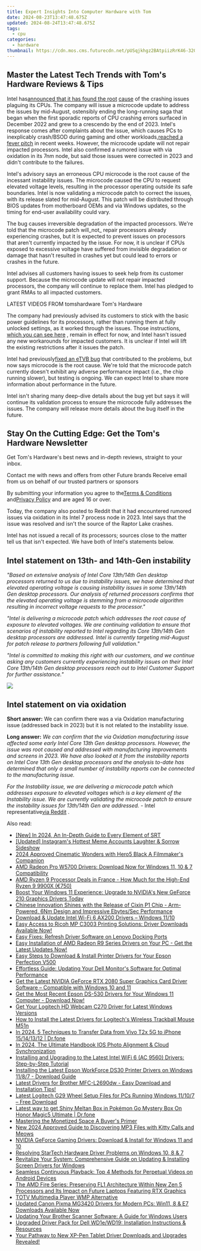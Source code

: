 ```yaml
---
title: Expert Insights Into Computer Hardware with Tom
date: 2024-08-23T13:47:48.675Z
updated: 2024-08-24T13:47:48.675Z
tags:
  - cpu
categories:
  - hardware
thumbnail: https://cdn.mos.cms.futurecdn.net/pUSqjkhgz2BAtpiizRrK46-320-80.jpg
---
```


## Master the Latest Tech Trends with Tom's Hardware Reviews & Tips

Intel has[announced that it has found the root](https://community.intel.com/t5/Processors/July-2024-Update-on-Instability-Reports-on-Intel-Core-13th-and/m-p/1617113#M74792) [cause](https://community.intel.com/t5/Processors/July-2024-Update-on-Instability-Reports-on-Intel-Core-13th-and/m-p/1617113#M74792) of the crashing issues plaguing its CPUs. The company will issue a microcode update to address the issues by mid-August, ostensibly ending the long-running saga that began when the first sporadic reports of CPU crashing errors surfaced in December 2022 and grew to a crescendo by the end of 2023\. Intel's response comes after complaints about the issue, which causes PCs to inexplicably crash/BSOD during gaming and other workloads,[reached a fever pitch](https://www.tomshardware.com/pc-components/cpus/game-publisher-claims-100-crash-rate-with-intel-cpus-alderon-games-says-company-sells-defective-13th-and-14th-gen-chips) in recent weeks. However, the microcode update will not repair impacted processors. Intel also confirmed a rumored issue with via oxidation in its 7nm node, but said those issues were corrected in 2023 and didn't contribute to the failures.

 Intel's advisory says an erroneous CPU microcode is the root cause of the incessant instability issues. The microcode caused the CPU to request elevated voltage levels, resulting in the processor operating outside its safe boundaries. Intel is now validating a microcode patch to correct the issues, with its release slated for mid-August. This patch will be distributed through BIOS updates from motherboard OEMs and via Windows updates, so the timing for end-user availability could vary.

 The bug causes irreversible degradation of the impacted processors. We're told that the microcode patch will_not_ repair processors already experiencing crashes, but it is expected to prevent issues on processors that aren't currently impacted by the issue. For now, it is unclear if CPUs exposed to excessive voltage have suffered from invisible degradation or damage that hasn't resulted in crashes yet but could lead to errors or crashes in the future.

 Intel advises all customers having issues to seek help from its customer support. Because the microcode update will not repair impacted processors, the company will continue to replace them. Intel has pledged to grant RMAs to all impacted customers.

 LATEST VIDEOS FROM tomshardware Tom's Hardware

 The company had previously advised its customers to stick with the basic power guidelines for its processors, rather than running them at fully unlocked settings, as it worked through the issues. Those instructions, [which you can see here](https://www.tomshardware.com/pc-components/cpus/intel-issues-official-statement-on-core-k-series-crashes-stick-to-intels-official-power-profiles) , remain in effect for now, and Intel hasn't issued any new workarounds for impacted customers. It is unclear if Intel will lift the existing restrictions after it issues the patch.

 Intel had previously[fixed an eTVB bug](https://www.tomshardware.com/pc-components/cpus/intel-denies-reports-that-it-identified-a-root-cause-for-core-i9-crashing-issues-investigation-continues) that contributed to the problems, but now says microcode is the root cause. We're told that the microcode patch currently doesn't exhibit any adverse performance impact (i.e., the chip running slower), but testing is ongoing. We can expect Intel to share more information about performance in the future.

 Intel isn't sharing many deep-dive details about the bug yet but says it will continue its validation process to ensure the microcode fully addresses the issues. The company will release more details about the bug itself in the future.

## Stay On the Cutting Edge: Get the Tom's Hardware Newsletter

 Get Tom's Hardware's best news and in-depth reviews, straight to your inbox.

 Contact me with news and offers from other Future brands  Receive email from us on behalf of our trusted partners or sponsors

 By submitting your information you agree to the[Terms & Conditions](https://futureplc.com/terms-conditions/) and[Privacy Policy](https://futureplc.com/privacy-policy/) and are aged 16 or over.

 Today, the company also posted to Reddit that it had encountered rumored issues via oxidation in its Intel 7 process node in 2023\. Intel says that the issue was resolved and isn't the source of the Raptor Lake crashes.

 Intel has not issued a recall of its processors; sources close to the matter tell us that isn't expected. We have both of Intel's statements below.

## Intel statement on 13th- and 14th-Gen instability

 _"Based on extensive analysis of Intel Core 13th/14th Gen desktop processors returned to us due to instability issues, we have determined that elevated operating voltage is causing instability issues in some 13th/14th Gen desktop processors. Our analysis of returned processors confirms that the elevated operating voltage is stemming from a microcode algorithm resulting in incorrect voltage requests to the processor."_

 _"Intel is delivering a microcode patch which addresses the root cause of exposure to elevated voltages. We are continuing validation to ensure that scenarios of instability reported to Intel regarding its Core 13th/14th Gen desktop processors are addressed. Intel is currently targeting mid-August for patch release to partners following full validation."_

 _"Intel is committed to making this right with our customers, and we continue asking any customers currently experiencing instability issues on their Intel Core 13th/14th Gen desktop processors reach out to Intel Customer Support for further assistance."_

<!-- affiliate ads begin -->
<a href="https://store.massmailsoftware.com/order/checkout.php?PRODS=1300375&QTY=1&AFFILIATE=108875&CART=1"><img src="https://secure.avangate.com/images/merchant/dc87c13749315c7217cdc4ac692e704c/banera_for_partners-15_%281%29.jpg" border="0"></a>
<!-- affiliate ads end -->
## Intel statement on via oxidation

**Short answer:** We can confirm there was a via Oxidation manufacturing issue (addressed back in 2023) but it is not related to the instability issue.

**Long answer:**   _We can confirm that the via Oxidation manufacturing issue affected some early Intel Core 13th Gen desktop processors. However, the issue was root caused and addressed with manufacturing improvements and screens in 2023\. We have also looked at it from the instability reports on Intel Core 13th Gen desktop processors and the analysis to-date has determined that only a small number of instability reports can be connected to the manufacturing issue._

 _For the Instability issue, we are delivering a microcode patch which addresses exposure to elevated voltages which is a key element of the Instability issue. We are currently validating the microcode patch to ensure the instability issues for 13th/14th Gen are addressed. -_ Intel representative[via Reddit](https://www.reddit.com/r/intel/comments/1e9mf04/comment/lefz09c/) .


<ins class="adsbygoogle"
     style="display:block"
     data-ad-format="autorelaxed"
     data-ad-client="ca-pub-7571918770474297"
     data-ad-slot="1223367746"></ins>



<ins class="adsbygoogle"
     style="display:block"
     data-ad-client="ca-pub-7571918770474297"
     data-ad-slot="8358498916"
     data-ad-format="auto"
     data-full-width-responsive="true"></ins>

<span class="atpl-alsoreadstyle">Also read:</span>
<div><ul>
<li><a href="https://fox-blue.techidaily.com/new-in-2024-an-in-depth-guide-to-every-element-of-srt/"><u>[New] In 2024, An In-Depth Guide to Every Element of SRT</u></a></li>
<li><a href="https://instagram-clips.techidaily.com/updated-instagrams-hottest-meme-accounts-laughter-and-sorrow-sideshow/"><u>[Updated] Instagram's Hottest Meme Accounts  Laughter & Sorrow Sideshow</u></a></li>
<li><a href="https://extra-hints.techidaily.com/2024-approved-cinematic-wonders-with-hero5-black-a-filmmakers-companion/"><u>2024 Approved  Cinematic Wonders with Hero5 Black  A Filmmaker's Companion</u></a></li>
<li><a href="https://hardware-updates.techidaily.com/amd-radeon-pro-w5700-drivers-download-now-for-windows-11-10-and-7-compatibility/"><u>AMD Radeon Pro W5700 Drivers: Download Now for Windows 11, 10 & 7 Compatibility</u></a></li>
<li><a href="https://hardware-updates.techidaily.com/amd-ryzen-9-processor-deals-in-france-how-much-for-the-high-end-ryzen-9-9900x-750/"><u>AMD Ryzen 9 Processor Deals in France - How Much for the High-End Ryzen 9 9900X (€750)</u></a></li>
<li><a href="https://hardware-updates.techidaily.com/boost-your-windows-11-experience-upgrade-to-nvidias-new-geforce-210-graphics-drivers-today/"><u>Boost Your Windows 11 Experience: Upgrade to NVIDIA's New GeForce 210 Graphics Drivers Today</u></a></li>
<li><a href="https://hardware-updates.techidaily.com/chinese-innovation-shines-with-the-release-of-cixin-p1-chip-arm-powered-6nm-design-and-impressive-ebytessec-performance/"><u>Chinese Innovation Shines with the Release of Cixin P1 Chip - Arm-Powered, 6Nm Design and Impressive Ebytes/Sec Performance</u></a></li>
<li><a href="https://hardware-updates.techidaily.com/1722975631702-download-and-update-intel-wi-fi-6-ax200-drivers-windows-1110/"><u>Download & Update Intel Wi-Fi 6 AX200 Drivers – Windows 11/10</u></a></li>
<li><a href="https://hardware-updates.techidaily.com/1722979147572-easy-access-to-ricoh-mp-c3003-printing-solutions-driver-downloads-available-now/"><u>Easy Access to Ricoh MP C3003 Printing Solutions: Driver Downloads Available Now!</u></a></li>
<li><a href="https://hardware-updates.techidaily.com/easy-fixes-refresh-driver-software-on-lenovo-docking-ports/"><u>Easy Fixes: Refresh Driver Software on Lenovo Docking Ports</u></a></li>
<li><a href="https://hardware-updates.techidaily.com/easy-installation-of-amd-radeon-r9-series-drivers-on-your-pc-get-the-latest-updates-now/"><u>Easy Installation of AMD Radeon R9 Series Drivers on Your PC - Get the Latest Updates Now!</u></a></li>
<li><a href="https://hardware-updates.techidaily.com/easy-steps-to-download-and-install-printer-drivers-for-your-epson-perfection-v500/"><u>Easy Steps to Download & Install Printer Drivers for Your Epson Perfection V500</u></a></li>
<li><a href="https://hardware-updates.techidaily.com/effortless-guide-updating-your-dell-monitors-software-for-optimal-performance/"><u>Effortless Guide: Updating Your Dell Monitor's Software for Optimal Performance</u></a></li>
<li><a href="https://hardware-updates.techidaily.com/get-the-latest-nvidia-geforce-rtx-2080-super-graphics-card-driver-software-compatible-with-windows-10-and-11/"><u>Get the Latest NVIDIA GeForce RTX 2080 Super Graphics Card Driver Software – Compatible with Windows 10 and 11</u></a></li>
<li><a href="https://hardware-updates.techidaily.com/get-the-most-recent-epson-ds-530-drivers-for-your-windows-11-computer-download-now/"><u>Get the Most Recent Epson DS-530 Drivers for Your Windows 11 Computer - Download Now!</u></a></li>
<li><a href="https://hardware-updates.techidaily.com/get-your-logitech-hd-webcam-c270-driver-for-latest-windows-versions/"><u>Get Your Logitech HD Webcam C270 Driver for Latest Windows Versions</u></a></li>
<li><a href="https://hardware-updates.techidaily.com/how-to-install-the-latest-drivers-for-logitechs-wireless-trackball-mouse-m51n/"><u>How to Install the Latest Drivers for Logitech's Wireless Trackball Mouse M51n</u></a></li>
<li><a href="https://android-transfer.techidaily.com/in-2024-5-techniques-to-transfer-data-from-vivo-t2x-5g-to-iphone-15141312-drfone-by-drfone-transfer-from-android-transfer-from-android/"><u>In 2024, 5 Techniques to Transfer Data from Vivo T2x 5G to iPhone 15/14/13/12 | Dr.fone</u></a></li>
<li><a href="https://some-approaches.techidaily.com/in-2024-the-ultimate-handbook-ios-photo-alignment-and-cloud-synchronization/"><u>In 2024, The Ultimate Handbook  IOS Photo Alignment & Cloud Synchronization</u></a></li>
<li><a href="https://hardware-updates.techidaily.com/installing-and-upgrading-to-the-latest-intel-wifi-6-ac-9560-drivers-step-by-step-tutorial/"><u>Installing and Upgrading to the Latest Intel WiFi 6 (AC 9560) Drivers: Step-by-Step Tutorial</u></a></li>
<li><a href="https://hardware-updates.techidaily.com/installing-the-latest-epson-workforce-ds30-printer-drivers-on-windows-1187-download-guide/"><u>Installing the Latest Epson WorkForce DS30 Printer Drivers on Windows 11/8/7 - Download Guide</u></a></li>
<li><a href="https://hardware-updates.techidaily.com/latest-drivers-for-brother-mfc-l2690dw-easy-download-and-installation-tips/"><u>Latest Drivers for Brother MFC-L2690dw - Easy Download and Installation Tips!</u></a></li>
<li><a href="https://hardware-updates.techidaily.com/latest-logitech-g29-wheel-setup-files-for-pcs-running-windows-11107-free-download/"><u>Latest Logitech G29 Wheel Setup Files for PCs Running Windows 11/10/7 – Free Download</u></a></li>
<li><a href="https://pokemon-go-android.techidaily.com/latest-way-to-get-shiny-meltan-box-in-pokemon-go-mystery-box-on-honor-magic5-ultimate-drfone-by-drfone-virtual-android/"><u>Latest way to get Shiny Meltan Box in Pokémon Go Mystery Box On Honor Magic5 Ultimate | Dr.fone</u></a></li>
<li><a href="https://youtube-web.techidaily.com/ring-the-monetized-space-a-buyers-primer/"><u>Mastering the Monetized Space  A Buyer's Primer</u></a></li>
<li><a href="https://sound-tweaking.techidaily.com/new-2024-approved-guide-to-discovering-mp3-files-with-kitty-calls-and-meows/"><u>New 2024 Approved Guide to Discovering MP3 Files with Kitty Calls and Meows</u></a></li>
<li><a href="https://hardware-updates.techidaily.com/nvidia-geforce-gaming-drivers-download-and-install-for-windows-11-and-10/"><u>NVIDIA GeForce Gaming Drivers: Download & Install for Windows 11 and 10</u></a></li>
<li><a href="https://hardware-updates.techidaily.com/resolving-startech-hardware-driver-problems-on-windows-10-8-and-7/"><u>Resolving StarTech Hardware Driver Problems on Windows 10, 8 & 7</u></a></li>
<li><a href="https://hardware-updates.techidaily.com/revitalize-your-system-comprehensive-guide-on-updating-and-installing-screen-drivers-for-windows/"><u>Revitalize Your System: Comprehensive Guide on Updating & Installing Screen Drivers for Windows</u></a></li>
<li><a href="https://os-tips.techidaily.com/seamless-continuous-playback-top-4-methods-for-perpetual-videos-on-android-devices/"><u>Seamless Continuous Playback: Top 4 Methods for Perpetual Videos on Android Devices</u></a></li>
<li><a href="https://hardware-updates.techidaily.com/the-amd-fire-series-preserving-fl1-architecture-within-new-zen-5-processors-and-its-impact-on-future-laptops-featuring-rtx-graphics/"><u>The AMD Fire Series: Preserving FL1 Architecture Within New Zen 5 Processors and Its Impact on Future Laptops Featuring RTX Graphics</u></a></li>
<li><a href="https://extra-hints.techidaily.com/totv-multimedia-player-wmp-alternative/"><u>TOTV Multimedia Player  WMP Alternative</u></a></li>
<li><a href="https://hardware-updates.techidaily.com/updated-canon-pixma-mg3420-drivers-for-modern-pcs-win11-8-and-e7-downloads-available-now/"><u>Updated Canon Pixma MG3420 Drivers for Modern PCs: Win11, 8 & E7 Downloads Available Now</u></a></li>
<li><a href="https://hardware-updates.techidaily.com/updating-your-brother-scanner-software-a-guide-for-windows-users/"><u>Updating Your Brother Scanner Software: A Guide for Windows Users</u></a></li>
<li><a href="https://hardware-updates.techidaily.com/upgraded-driver-pack-for-dell-wd1ewd19-installation-instructions-and-resources/"><u>Upgraded Driver Pack for Dell WD1e/WD19: Installation Instructions & Resources</u></a></li>
<li><a href="https://hardware-updates.techidaily.com/your-pathway-to-new-xp-pen-tablet-driver-downloads-and-upgrades-revealed/"><u>Your Pathway to New XP-Pen Tablet Driver Downloads and Upgrades Revealed!</u></a></li>
</ul></div>
